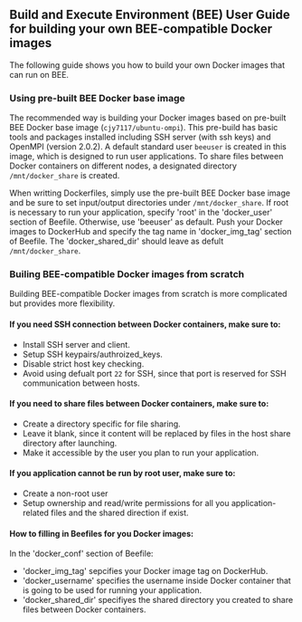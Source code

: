 ## Build and Execute Environment (BEE) User Guide for building your own BEE-compatible Docker images

The following guide shows you how to build your own Docker images that can run on BEE.

### Using pre-built BEE Docker base image
The recommended way is building your Docker images based on pre-built BEE Docker base image (`cjy7117/ubuntu-ompi`). 
This pre-build has basic tools and packages installed including SSH server (with ssh keys) and OpenMPI (version 2.0.2).
A default standard user `beeuser` is created in this image, which is designed to run user applications. 
To share files between Docker containers on different nodes, a designated directory `/mnt/docker_share` is created.

When writting Dockerfiles, simply use the pre-built BEE Docker base image and be sure to set input/output directories under `/mnt/docker_share`.
If root is necessary to run your application, specify 'root' in the 'docker_user' section of Beefile. Otherwise, use 'beeuser' as default.
Push your Docker images to DockerHub and specify the tag name in 'docker_img_tag' section of Beefile. The 'docker_shared_dir' should leave as defult `/mnt/docker_share`.

### Builing BEE-compatible Docker images from scratch
Building BEE-compatible Docker images from scratch is more complicated but provides more flexibility. 

#### If you need SSH connection between Docker containers, make sure to:

* Install SSH server and client.
* Setup SSH keypairs/authroized_keys.
* Disable strict host key checking.
* Avoid using defualt port `22` for SSH, since that port is reserved for SSH communication between hosts.

#### If you need to share files between Docker containers, make sure to:

* Create a directory specific for file sharing.
* Leave it blank, since it content will be replaced by files in the host share directory after launching.
* Make it accessible by the user you plan to run your application.

#### If you application cannot be run by root user, make sure to:

* Create a non-root user
* Setup ownership and read/write permissions for all you application-related files and the shared direction if exist.

#### How to filling in Beefiles for you Docker images:
In the 'docker_conf' section of Beefile:
* 'docker_img_tag' sepcifies your Docker image tag on DockerHub.
* 'docker_username' specifies the username inside Docker container that is going to be used for running your application.
* 'docker_shared_dir' specifiyes the shared directory you created to share files between Docker containers.




